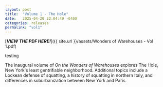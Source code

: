 ```yaml
---
layout: post
title:  "Volume 1 - The Hole"
date:   2025-04-20 22:04:49 -0400
categories: releases
permalink: "vol1"
---
```

[**_VIEW THE PDF HERE!_**]({{ site.url }}/assets/Wonders of Warehouses - Vol 1.pdf)

testing

The inaugural volume of *On the Wonders of Warehouses* explores The Hole, New York's least gentrifiable neighborhood. Additional topics include a Lockean defense of squatting, a history of squatting in northern Italy, and differences in suburbanization between New York and Paris.


